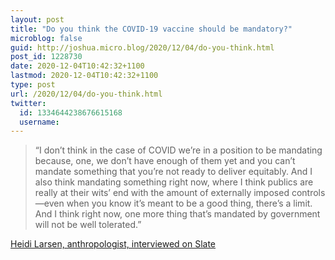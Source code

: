 ```yaml
---
layout: post
title: "Do you think the COVID-19 vaccine should be mandatory?"
microblog: false
guid: http://joshua.micro.blog/2020/12/04/do-you-think.html
post_id: 1228730
date: 2020-12-04T10:42:32+1100
lastmod: 2020-12-04T10:42:32+1100
type: post
url: /2020/12/04/do-you-think.html
twitter:
  id: 1334644238676615168
  username: 
---
```

> “I don’t think in the case of COVID we’re in a position to be mandating because, one, we don’t have enough of them yet and you can’t mandate something that you’re not ready to deliver equitably. And I also think mandating something right now, where I think publics are really at their wits’ end with the amount of externally imposed controls—even when you know it’s meant to be a good thing, there’s a limit. And I think right now, one more thing that’s mandated by government will not be well tolerated.”

[Heidi Larsen, anthropologist, interviewed on Slate](https://slate.com/technology/2020/12/convince-people-trust-covid-vaccine-antivaxxer.html)
